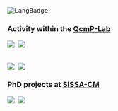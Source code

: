 <kbd>![LangBadge](https://bellomia-readme-stats.vercel.app/api/top-langs/?username=bellomia&langs_count=10&layout=compact&exclude_repo=readme-stats,PythTB,LearningWolfram_Adalta,ghost-lanc-ed,ghost_dmft_ed&hide=javascript,css,html&theme=graywhite&hide_title=false)
</kbd>
  
### Activity within the [QcmP-Lab](https://github.com/QcmPlab)

<kbd href="https://github.com/QcmPlab/CDMFT-LANC-ED">
  <img align="center" src="https://bellomia-readme-stats.vercel.app/api/pin/?username=qcmplab&repo=CDMFT-LANC-ED" />
</kbd>
<kbd href="https://github.com/QcmPlab/LIB_DMFT_ED">
  <img align="center" src="https://bellomia-readme-stats.vercel.app/api/pin/?username=qcmplab&repo=LIB_DMFT_ED" />
</kbd>  

######

<kbd href="https://github.com/bellomia/DMFT-LAB">
  <img align="center" src="https://bellomia-readme-stats.vercel.app/api/pin/?username=bellomia&repo=DMFT-LAB" />
</kbd>
<kbd href="https://github.com/QcmPlab/SciFortran">
  <img align="center" src="https://bellomia-readme-stats.vercel.app/api/pin/?username=qcmplab&repo=SciFortran" />
</kbd>

### PhD projects at [SISSA-CM](https://cm.sissa.it/people/members.php?ID=2505)

<kbd href="https://github.com/bellomia/KMHproject">
  <img align="center" src="https://bellomia-readme-stats.vercel.app/api/pin/?username=bellomia&repo=KMHproject" />
</kbd>
<kbd href="https://github.com/bellomia/MIproject">
  <img align="center" src="https://bellomia-readme-stats.vercel.app/api/pin/?username=bellomia&repo=MIproject" />
</kbd>



























































<!--
### Hi there 👋
**bellomia/bellomia** is a ✨ _special_ ✨ repository because its `README.md` (this file) appears on your GitHub profile.

Here are some ideas to get you started:

- 🔭 I’m currently working on ...
- 🌱 I’m currently learning ...
- 👯 I’m looking to collaborate on ...
- 🤔 I’m looking for help with ...
- 💬 Ask me about ...
- 📫 How to reach me: ...
- 😄 Pronouns: ...
- ⚡ Fun fact: ...
-->

